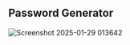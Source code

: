 ## Password Generator
![Screenshot 2025-01-29 013642](https://github.com/user-attachments/assets/d84a11f8-5c6c-43fc-ab01-c186563deb1a)
